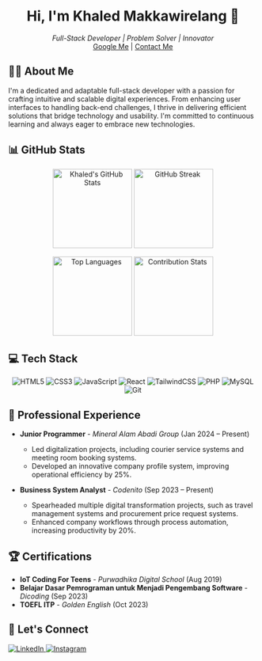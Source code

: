 <!-- Introduction --> <h1 align="center">Hi, I'm Khaled Makkawirelang 👋</h1> <p align="center"> <i>Full-Stack Developer | Problem Solver | Innovator</i><br> <a href="https://www.google.com/search?q=khaled+makkawirelang">Google Me</a> | <a href="mailto:makkawirelang@gmail.com">Contact Me</a> </p> <!-- About Me -->
## 🧑‍💻 About Me

I'm a dedicated and adaptable full-stack developer with a passion for crafting intuitive and scalable digital experiences. From enhancing user interfaces to handling back-end challenges, I thrive in delivering efficient solutions that bridge technology and usability. I'm committed to continuous learning and always eager to embrace new technologies.


<!-- GitHub Stats -->
## 📊 GitHub Stats
<p align="center"> <img src="https://github-readme-stats.vercel.app/api?username=oledunwahid&show_icons=true&theme=tokyonight&count_private=true" alt="Khaled's GitHub Stats" height="160"/> <img src="https://github-readme-streak-stats.herokuapp.com?user=oledunwahid&theme=tokyonight" alt="GitHub Streak" height="160"/> </p> <p align="center"> <img src="https://github-readme-stats.vercel.app/api/top-langs/?username=oledunwahid&layout=compact&langs_count=6&theme=tokyonight" alt="Top Languages" height="160"/> <img src="https://github-contributor-stats.vercel.app/api?username=oledunwahid&limit=5&theme=onedark&combine_all_yearly_contributions=true" alt="Contribution Stats" height="160"/> </p>
<!-- Tech Stack -->

## 💻 Tech Stack
<p align="center"> <img src="https://img.shields.io/badge/HTML5-E34F26?style=for-the-badge&logo=html5&logoColor=white" alt="HTML5"/> <img src="https://img.shields.io/badge/CSS3-1572B6?style=for-the-badge&logo=css3&logoColor=white" alt="CSS3"/> <img src="https://img.shields.io/badge/JavaScript-F7DF1E?style=for-the-badge&logo=javascript&logoColor=black" alt="JavaScript"/> <img src="https://img.shields.io/badge/React-61DAFB?style=for-the-badge&logo=react&logoColor=black" alt="React"/> <img src="https://img.shields.io/badge/TailwindCSS-38B2AC?style=for-the-badge&logo=tailwind-css&logoColor=white" alt="TailwindCSS"/> <img src="https://img.shields.io/badge/PHP-777BB4?style=for-the-badge&logo=php&logoColor=white" alt="PHP"/> <img src="https://img.shields.io/badge/MySQL-4479A1?style=for-the-badge&logo=mysql&logoColor=white" alt="MySQL"/> <img src="https://img.shields.io/badge/Git-F05032?style=for-the-badge&logo=git&logoColor=white" alt="Git"/> </p>

## 💼 Professional Experience

- **Junior Programmer** - *Mineral Alam Abadi Group* (Jan 2024 – Present)  
  - Led digitalization projects, including courier service systems and meeting room booking systems.
  - Developed an innovative company profile system, improving operational efficiency by 25%.

- **Business System Analyst** - *Codenito* (Sep 2023 – Present)  
  - Spearheaded multiple digital transformation projects, such as travel management systems and procurement price request systems.
  - Enhanced company workflows through process automation, increasing productivity by 20%.

## 🏆 Certifications

- **IoT Coding For Teens** - *Purwadhika Digital School* (Aug 2019)  
- **Belajar Dasar Pemrograman untuk Menjadi Pengembang Software** - *Dicoding* (Sep 2023)  
- **TOEFL ITP** - *Golden English* (Oct 2023)

<!-- Connect -->
## 🔗 Let's Connect
<p align="left"> <a href="https://linkedin.com/in/khaled-makkawirelang-a29174236" target="_blank"> <img src="https://img.shields.io/badge/LinkedIn-0077B5?style=for-the-badge&logo=linkedin&logoColor=white" alt="LinkedIn"/> </a> <a href="https://www.instagram.com/khalmk/" target="_blank"> <img src="https://img.shields.io/badge/Instagram-fe4164?style=for-the-badge&logo=instagram&logoColor=white" alt="Instagram" /> </a> </p>
